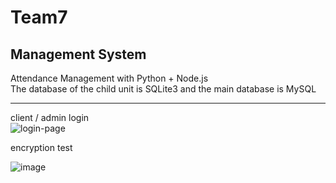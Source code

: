 # Team7
Management System  
---

Attendance Management with Python + Node.js  
The database of the child unit is SQLite3 and the main database is MySQL
  
---

client / admin login  
![login-page](https://user-images.githubusercontent.com/60131202/119244562-e4a94680-bbac-11eb-8ddf-dcd6a017b0ba.png)  
  
encryption test  
  
![image](https://user-images.githubusercontent.com/60131202/120101705-4a379d00-c182-11eb-8756-1ca409c61b2c.png)  
